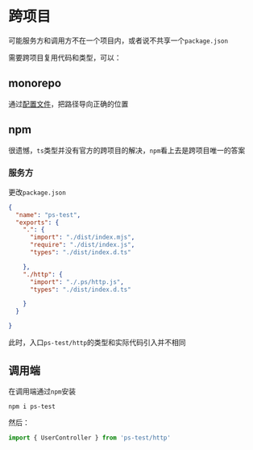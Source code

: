 # 跨项目
可能服务方和调用方不在一个项目内，或者说不共享一个`package.json`

需要跨项目复用代码和类型，可以：

## monorepo
通过[配置文件](./command.md#phecda-init)，把路径导向正确的位置

## npm 
很遗憾，`ts`类型并没有官方的跨项目的解决，`npm`看上去是跨项目唯一的答案

### 服务方

更改`package.json`


```json
{
  "name": "ps-test",
  "exports": {
    ".": {
      "import": "./dist/index.mjs",
      "require": "./dist/index.js",
      "types": "./dist/index.d.ts"

    },
    "./http": {
      "import": "./.ps/http.js",
      "types": "./dist/index.d.ts"

    }
  }

}
```
此时，入口`ps-test/http`的类型和实际代码引入并不相同

## 调用端
在调用端通过`npm`安装

```shell
npm i ps-test
```

然后：
```ts
import { UserController } from 'ps-test/http'
```